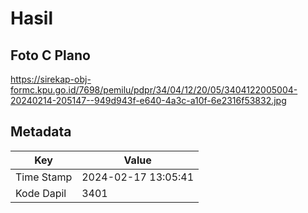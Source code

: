 # Hasil

## Foto C Plano

https://sirekap-obj-formc.kpu.go.id/7698/pemilu/pdpr/34/04/12/20/05/3404122005004-20240214-205147--949d943f-e640-4a3c-a10f-6e2316f53832.jpg


## Metadata

| Key        | Value               |
| ---------- | ------------------- |
| Time Stamp | 2024-02-17 13:05:41 |
| Kode Dapil | 3401                |



